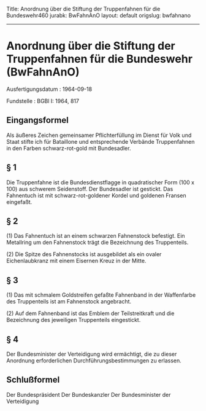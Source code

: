 Title: Anordnung über die Stiftung der Truppenfahnen für die Bundeswehr460
jurabk: BwFahnAnO
layout: default
origslug: bwfahnano


---

# Anordnung über die Stiftung der Truppenfahnen für die Bundeswehr (BwFahnAnO)

Ausfertigungsdatum
:   1964-09-18

Fundstelle
:   BGBl I: 1964, 817



## Eingangsformel

Als äußeres Zeichen gemeinsamer Pflichterfüllung im Dienst für Volk
und Staat stifte ich für Bataillone und entsprechende Verbände
Truppenfahnen in den Farben schwarz-rot-gold mit Bundesadler.


## § 1

Die Truppenfahne ist die Bundesdienstflagge in quadratischer Form (100
x 100) aus schwerem Seidenstoff. Der Bundesadler ist gestickt. Das
Fahnentuch ist mit schwarz-rot-goldener Kordel und goldenen Fransen
eingefaßt.


## § 2

(1) Das Fahnentuch ist an einem schwarzen Fahnenstock befestigt. Ein
Metallring um den Fahnenstock trägt die Bezeichnung des Truppenteils.

(2) Die Spitze des Fahnenstocks ist ausgebildet als ein ovaler
Eichenlaubkranz mit einem Eisernen Kreuz in der Mitte.


## § 3

(1) Das mit schmalem Goldstreifen gefaßte Fahnenband in der
Waffenfarbe des Truppenteils ist am Fahnenstock angebracht.

(2) Auf dem Fahnenband ist das Emblem der Teilstreitkraft und die
Bezeichnung des jeweiligen Truppenteils eingestickt.


## § 4

Der Bundesminister der Verteidigung wird ermächtigt, die zu dieser
Anordnung erforderlichen Durchführungsbestimmungen zu erlassen.


## Schlußformel

Der Bundespräsident
Der Bundeskanzler
Der Bundesminister der Verteidigung


